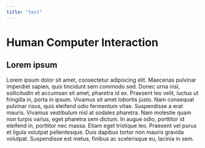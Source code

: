```yaml
---
title: "test"
---
```

# Human Computer Interaction

## Lorem ipsum

Lorem ipsum dolor sit amet, consectetur adipiscing elit. Maecenas pulvinar imperdiet sapien, quis tincidunt sem commodo sed. Donec urna nisl, sollicitudin et accumsan sit amet, pharetra id ex. Praesent leo velit, luctus ut fringilla in, porta in ipsum. Vivamus sit amet lobortis justo. Nam consequat pulvinar risus, quis eleifend odio fermentum vitae. Suspendisse a erat mauris. Vivamus vestibulum nisl at sodales pharetra. Nam molestie quam non turpis varius, eget pharetra sem dictum. In augue odio, porttitor id eleifend in, porttitor nec massa. Etiam eget tristique leo. Praesent vel purus et ligula volutpat pellentesque. Duis dapibus tortor non mauris gravida volutpat. Suspendisse est metus, finibus ac scelerisque eu, lacinia in sem.
